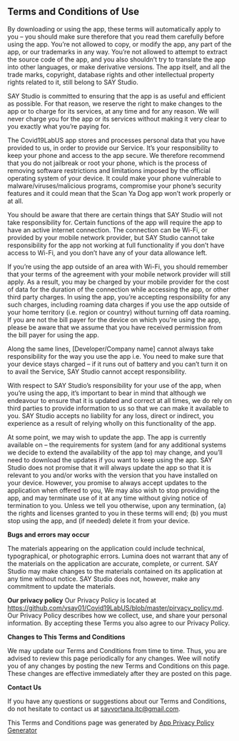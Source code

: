 ## Terms and Conditions of Use

By downloading or using the app, these terms will automatically apply to you – you should make sure therefore that you read them carefully before using the app. You’re not allowed to copy, or modify the app, any part of the app, or our trademarks in any way. You’re not allowed to attempt to extract the source code of the app, and you also shouldn’t try to translate the app into other languages, or make derivative versions. The app itself, and all the trade marks, copyright, database rights and other intellectual property rights related to it, still belong to SAY Studio.

SAY Studio is committed to ensuring that the app is as useful and efficient as possible. For that reason, we reserve the right to make changes to the app or to charge for its services, at any time and for any reason. We will never charge you for the app or its services without making it very clear to you exactly what you’re paying for.

The Covid19LabUS app stores and processes personal data that you have provided to us, in order to provide our Service. It’s your responsibility to keep your phone and access to the app secure. We therefore recommend that you do not jailbreak or root your phone, which is the process of removing software restrictions and limitations imposed by the official operating system of your device. It could make your phone vulnerable to malware/viruses/malicious programs, compromise your phone’s security features and it could mean that the Scan Ya Dog app won’t work properly or at all.

You should be aware that there are certain things that SAY Studio will not take responsibility for. Certain functions of the app will require the app to have an active internet connection. The connection can be Wi-Fi, or provided by your mobile network provider, but SAY Studio cannot take responsibility for the app not working at full functionality if you don’t have access to Wi-Fi, and you don’t have any of your data allowance left.

If you’re using the app outside of an area with Wi-Fi, you should remember that your terms of the agreement with your mobile network provider will still apply. As a result, you may be charged by your mobile provider for the cost of data for the duration of the connection while accessing the app, or other third party charges. In using the app, you’re accepting responsibility for any such charges, including roaming data charges if you use the app outside of your home territory (i.e. region or country) without turning off data roaming. If you are not the bill payer for the device on which you’re using the app, please be aware that we assume that you have received permission from the bill payer for using the app.

Along the same lines, [Developer/Company name] cannot always take responsibility for the way you use the app i.e. You need to make sure that your device stays charged – if it runs out of battery and you can’t turn it on to avail the Service, SAY Studio cannot accept responsibility.

With respect to SAY Studio’s responsibility for your use of the app, when you’re using the app, it’s important to bear in mind that although we endeavour to ensure that it is updated and correct at all times, we do rely on third parties to provide information to us so that we can make it available to you. SAY Studio accepts no liability for any loss, direct or indirect, you experience as a result of relying wholly on this functionality of the app.

At some point, we may wish to update the app. The app is currently available on – the requirements for system (and for any additional systems we decide to extend the availability of the app to) may change, and you’ll need to download the updates if you want to keep using the app. SAY Studio does not promise that it will always update the app so that it is relevant to you and/or works with the version that you have installed on your device. However, you promise to always accept updates to the application when offered to you, We may also wish to stop providing the app, and may terminate use of it at any time without giving notice of termination to you. Unless we tell you otherwise, upon any termination, (a) the rights and licenses granted to you in these terms will end; (b) you must stop using the app, and (if needed) delete it from your device.

**Bugs and errors may occur**

The materials appearing on the application could include technical, typographical, or photographic errors. Lumina does not warrant that any of the materials on the application are accurate, complete, or current. SAY Studio may make changes to the materials contained on its application at any time without notice. SAY Studio does not, however, make any commitment to update the materials.

**Our privacy policy**
Our Privacy Policy is located at https://github.com/vsay01/Covid19LabUS/blob/master/pirvacy_policy.md. Our Privacy Policy describes how we collect, use, and share your personal information. By accepting these Terms you also agree to our Privacy Policy.

**Changes to This Terms and Conditions**

We may update our Terms and Conditions from time to time. Thus, you are advised to review this page periodically for any changes. Wee will notify you of any changes by posting the new Terms and Conditions on this page. These changes are effective immediately after they are posted on this page.

**Contact Us**

If you have any questions or suggestions about our Terms and Conditions, do not hesitate to contact us at sayvortana.itc@gmail.com.

This Terms and Conditions page was generated by [App Privacy Policy Generator](https://app-privacy-policy-generator.firebaseapp.com/)
